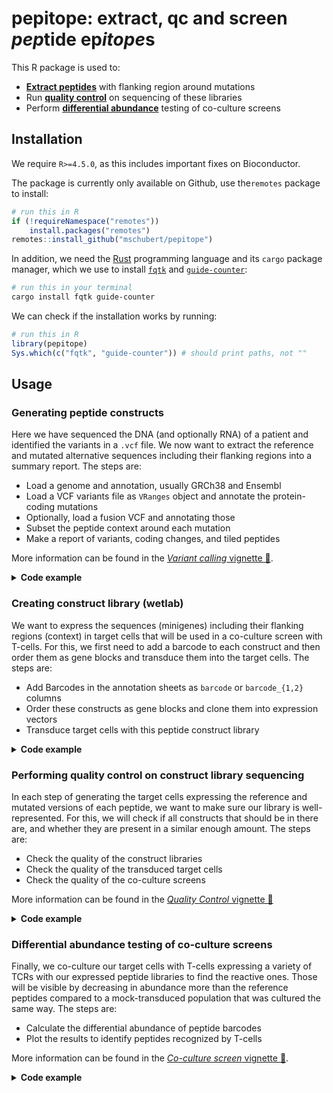 pepitope: extract, qc and screen *pep*tide ep*itope*s
=====================================================

This R package is used to:

* [**Extract peptides**](#generating-peptide-constructs) with flanking region around mutations
* Run [**quality control**](#performing-quality-control-on-construct-library-sequencing) on sequencing of these libraries
* Perform [**differential abundance**](#differential-abundance-testing-of-co-culture-screens) testing of co-culture screens

Installation
------------

We require `R>=4.5.0`, as this includes important fixes on Bioconductor.

The package is currently only available on Github, use the`remotes` package to
install:

```r
# run this in R
if (!requireNamespace("remotes"))
    install.packages("remotes")
remotes::install_github("mschubert/pepitope")
```

In addition, we need the [Rust](https://www.rust-lang.org/tools/install)
programming language and its `cargo` package manager, which we use to install
[`fqtk`](https://github.com/fulcrumgenomics/fqtk) and
[`guide-counter`](https://github.com/fulcrumgenomics/guide-counter):

```sh
# run this in your terminal
cargo install fqtk guide-counter
```

We can check if the installation works by running:

```r
# run this in R
library(pepitope)
Sys.which(c("fqtk", "guide-counter")) # should print paths, not ""
```

Usage
-----

### Generating peptide constructs

Here we have sequenced the DNA (and optionally RNA) of a patient and
identified the variants in a `.vcf` file. We now want to extract the
reference and mutated alternative sequences including their flanking
regions into a summary report. The steps are:

* Load a genome and annotation, usually GRCh38 and Ensembl
* Load a VCF variants file as `VRanges` object and annotate the protein-coding mutations
* Optionally, load a fusion VCF and annotating those
* Subset the peptide context around each mutation
* Make a report of variants, coding changes, and tiled peptides

More information can be found in the [*Variant calling* vignette 🔗](https://mschubert.github.io/pepitope/articles/variant.html).

<details><summary><b>Code example</b></summary>

```r
library(pepitope)

# genome and annotation
ens106 = AnnotationHub::AnnotationHub()[["AH100643"]]
asm = BSgenome.Hsapiens.UCSC.hg38::BSgenome.Hsapiens.UCSC.hg38
seqlevelsStyle(ens106) = "UCSC"

# read variants from VCF file, apply filters and annotate
variant_vcf_file = system.file("my_variants.vcf", package="pepitope")
vr = readVcfAsVRanges(variant_vcf_file) |>
    filter_variants(min_cov=2, min_af=0.05, pass=TRUE)
ann = annotate_coding(vr, ens106, asm)
subs = ann |>
#    filter_expressed(rna_sample, min_reads=1, min_tpm=0) |>
    subset_context(15)

# read fusion variants, apply filters and annotate
fusion_vcf_file = system.file("my_fusions.vcf", package="pepitope")
vr2 = readVcfAsVRanges(fusion_vcf_file) |>
    filter_fusions(min_reads=2, min_split_reads=1, min_tools=1)
seqlevelsStyle(vr2) = "UCSC"
fus = annotate_fusions(vr2, ens106, asm) |>
    subset_context_fusion(15)

# create construct tables and make a report
tiled = make_peptides(subs, fus) |>
    pep_tile() |>
    remove_cutsite(BbsI="GAAGAC")

report = make_report(ann, subs, fus, tiled)
writexl::write_xlsx(report, "my_variants.xlsx")
```

</details>

### Creating construct library (wetlab)

We want to express the sequences (minigenes) including their flanking regions
(context) in target cells that will be used in a co-culture screen with T-cells.
For this, we first need to add a barcode to each construct and then order
them as gene blocks and transduce them into the target cells. The steps are:

* Add Barcodes in the annotation sheets as `barcode` or `barcode_{1,2}` columns
* Order these constructs as gene blocks and clone them into expression vectors
* Transduce target cells with this peptide construct library

<details><summary><b>Code example</b></summary>

Normally, we want to create an `xlsx` document where each sheet is one librar we use:

```r
# this file is manually created from the output of step 1
fname = "my_combined_barcoded_file.xlsx"
sheets = readxl::excel_sheets(fname)
all_constructs = sapply(sheets, readxl::read_xlsx, path=fname, simplify=FALSE)
```

Here, we use our example libraries instead:

```r
# creating barcoded constructs
lib = "https://raw.githubusercontent.com/hawkjo/freebarcodes/master/barcodes/barcodes12-1.txt"
valid_barcodes = readr::read_tsv(lib, col_names=FALSE)$X1
all_constructs = example_peptides(valid_barcodes)
```

</details>

### Performing quality control on construct library sequencing

In each step of generating the target cells expressing the reference and mutated
versions of each peptide, we want to make sure our library is well-represented.
For this, we will check if all constructs that should be in there are, and whether
they are present in a similar enough amount. The steps are:

* Check the quality of the construct libraries
* Check the quality of the transduced target cells
* Check the quality of the co-culture screens

More information can be found in the [*Quality Control* vignette 🔗](https://mschubert.github.io/pepitope/articles/qc.html)

<details><summary><b>Code example</b></summary>

```r
# demultiplexing and counting example data
sample_sheet = system.file("my_samples.tsv", package="pepitope")
fastq_file = example_fastq(sample_sheet, all_constructs)
temp_dir = demux_fq(fastq_file, sample_sheet, read_structures="7B+T")
dset = count_bc(temp_dir, all_constructs, valid_barcodes)

# quality control plots
plot_barcode_overlap(all_constructs, valid_barcodes)
plot_reads(dset)
plot_distr(dset)
```

</details>

### Differential abundance testing of co-culture screens

Finally, we co-culture our target cells with T-cells expressing a variety of
TCRs with our expressed peptide libraries to find the reactive ones. Those will
be visible by decreasing in abundance more than the reference peptides compared
to a mock-transduced population that was cultured the same way. The steps are:

* Calculate the differential abundance of peptide barcodes
* Plot the results to identify peptides recognized by T-cells

More information can be found in the [*Co-culture screen* vignette 🔗](https://mschubert.github.io/pepitope/articles/screen.html).

<details><summary><b>Code example</b></summary>

```r
# perform abundance testing and plot results
res = screen_calc(dset, list(c("Sample", "Mock")))
plot_screen(res$`Sample vs Mock`)
```

</details>
